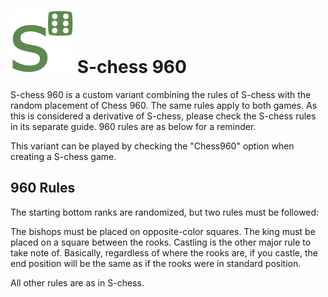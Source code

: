 # ![Seirawan960](https://github.com/gbtami/pychess-variants/blob/master/static/icons/S960.svg) S-chess 960

S-chess 960 is a custom variant combining the rules of S-chess with the random placement of Chess 960. The same rules apply to both games. As this is considered a derivative of S-chess, please check the S-chess rules in its separate guide. 960 rules are as below for a reminder.

This variant can be played by checking the "Chess960" option when creating a S-chess game.

## 960 Rules

The starting bottom ranks are randomized, but two rules must be followed:

The bishops must be placed on opposite-color squares.
The king must be placed on a square between the rooks.
Castling is the other major rule to take note of. Basically, regardless of where the rooks are, if you castle, the end position will be the same as if the rooks were in standard position.

All other rules are as in S-chess.
